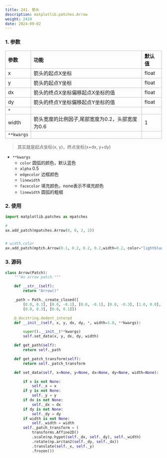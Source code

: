```yaml
---
title: 241. 箭头
description: matplotlib.patches.Arrow
weight: 2410
date: 2024-09-02
---
```

<style>
th, td {
  border: 1px solid rgb(190, 190, 190);
}
</style>



### 1. 参数

| 参数       | 功能                                           | 默认值 |
|:-----------|:-----------------------------------------------|:-------|
| x          | 箭头的起点X坐标                                | float  |
| y          | 箭头的起点Y坐标                                | float  |
| dx         | 箭头的终点X坐标偏移起点X坐标的值               | float  |
| dy         | 箭头的终点Y坐标偏移起点Y坐标的值               | float  |
| `*`        |                                                |        |
| width      | 箭头宽度的比例因子,尾部宽度为0.2，头部宽度为0.6 | 1      |
| `**kwargs` |                                                |        |

> 其实就是起点坐标(x, y)，终点坐标(x+dx, y+dy)

- `**kwargs`
  - `color`  圆弧的颜色，默认蓝色
  - `alpha` 0.5
  - `edgecolor` 边框颜色
  - `linewidth`
  - `facecolor` 填充颜色，none表示不填充颜色
  - `linewidth` 圆弧的粗细







### 2. 使用



```python
import matplotlib.patches as mpatches

#
ax.add_patch(mpatches.Arrow(0, 0, 2, 2))


# width,color
ax.add_patch(mptch.Arrow(0.1, 0.2, 0.2, 0.2,width=0.2, color="lightblue"))

```





### 3. 源码
```python
class Arrow(Patch):
    """An arrow patch."""

    def __str__(self):
        return "Arrow()"

    _path = Path._create_closed([
        [0.0, 0.1], [0.0, -0.1], [0.8, -0.1], [0.8, -0.3], [1.0, 0.0],
        [0.8, 0.3], [0.8, 0.1]])

    @_docstring.dedent_interpd
    def __init__(self, x, y, dx, dy, *, width=1.0, **kwargs):

        super().__init__(**kwargs)
        self.set_data(x, y, dx, dy, width)

    def get_path(self):
        return self._path

    def get_patch_transform(self):
        return self._patch_transform

    def set_data(self, x=None, y=None, dx=None, dy=None, width=None):

        if x is not None:
            self._x = x
        if y is not None:
            self._y = y
        if dx is not None:
            self._dx = dx
        if dy is not None:
            self._dy = dy
        if width is not None:
            self._width = width
        self._patch_transform = (
            transforms.Affine2D()
            .scale(np.hypot(self._dx, self._dy), self._width)
            .rotate(np.arctan2(self._dy, self._dx))
            .translate(self._x, self._y)
            .frozen())

```













